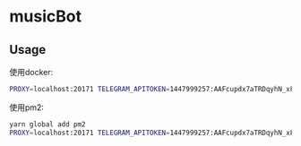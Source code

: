 # musicBot

## Usage
使用docker:
```bash
PROXY=localhost:20171 TELEGRAM_APITOKEN=1447999257:AAFcupdx7aTRDqyhN_xFl8hDINPDThOyI2I docker-compose up -d
```

使用pm2:
```bash
yarn global add pm2
PROXY=localhost:20171 TELEGRAM_APITOKEN=1447999257:AAFcupdx7aTRDqyhN_xFl8hDINPDThOyI2I pm2 start app.js --name musicbot
```